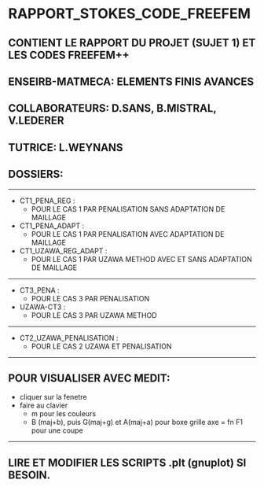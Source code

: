# RAPPORT_STOKES_CODE_FREEFEM
## CONTIENT LE RAPPORT DU PROJET (SUJET 1) ET LES CODES FREEFEM++
## ENSEIRB-MATMECA: ELEMENTS FINIS AVANCES
## COLLABORATEURS: D.SANS, B.MISTRAL, V.LEDERER
## TUTRICE: L.WEYNANS

## DOSSIERS:
****************************************************************************************
- CT1_PENA_REG :
    + POUR LE CAS 1 PAR PENALISATION SANS ADAPTATION DE MAILLAGE
- CT1_PENA_ADAPT :
    + POUR LE CAS 1 PAR PENALISATION AVEC ADAPTATION DE MAILLAGE
- CT1_UZAWA_REG_ADAPT :
    + POUR LE CAS 1 PAR UZAWA METHOD AVEC ET SANS ADAPTATION DE MAILLAGE
****************************************************************************************
- CT3_PENA :
    + POUR LE CAS 3 PAR PENALISATION
- UZAWA-CT3 :
    + POUR LE CAS 3 PAR UZAWA METHOD
****************************************************************************************
- CT2_UZAWA_PENALISATION :
    + POUR LE CAS 2 UZAWA ET PENALISATION
****************************************************************************************
## POUR VISUALISER AVEC MEDIT:
  - cliquer sur la fenetre
  - faire au clavier
      + m pour les couleurs
      + B (maj+b), puis G(maj+g) et A(maj+a) pour boxe grille  axe
      = fn F1 pour une coupe
*****************************************************************************************
## LIRE ET MODIFIER LES SCRIPTS .plt (gnuplot) SI BESOIN.

